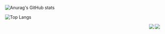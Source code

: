 ![Anurag's GitHub stats](https://github-readme-stats.vercel.app/api?username=wjddls3154&show_icons=true&theme=vision-friendly-dark)

![Top Langs](https://github-readme-stats.vercel.app/api/top-langs/?username=6810779s&layout=compact&theme=tokyonight)

<img align='right' src="http://mazassumnida.wtf/api/v2/generate_badge?boj=wjddls3154">

<img align='right' src="http://mazassumnida.wtf/api/v2/generate_badge?boj=wjddls3154">

